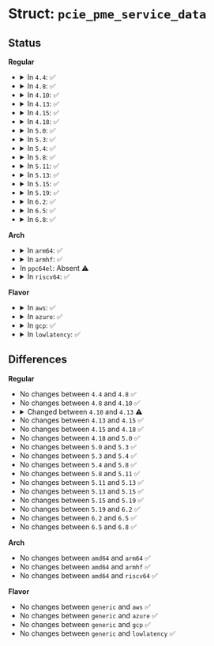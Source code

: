 # Struct: <code>pcie_pme_service_data</code>

## Status
<b>Regular</b>
<ul>
<li>
<details>
<summary>In <code>4.4</code>: ✅</summary>

```c
struct pcie_pme_service_data {
    spinlock_t lock;
    struct pcie_device *srv;
    struct work_struct work;
    enum pme_suspend_level suspend_level;
};
```
</details>
</li>
<li>
<details>
<summary>In <code>4.8</code>: ✅</summary>

```c
struct pcie_pme_service_data {
    spinlock_t lock;
    struct pcie_device *srv;
    struct work_struct work;
    enum pme_suspend_level suspend_level;
};
```
</details>
</li>
<li>
<details>
<summary>In <code>4.10</code>: ✅</summary>

```c
struct pcie_pme_service_data {
    spinlock_t lock;
    struct pcie_device *srv;
    struct work_struct work;
    enum pme_suspend_level suspend_level;
};
```
</details>
</li>
<li>
<details>
<summary>In <code>4.13</code>: ✅</summary>

```c
struct pcie_pme_service_data {
    spinlock_t lock;
    struct pcie_device *srv;
    struct work_struct work;
    bool noirq;
};
```
</details>
</li>
<li>
<details>
<summary>In <code>4.15</code>: ✅</summary>

```c
struct pcie_pme_service_data {
    spinlock_t lock;
    struct pcie_device *srv;
    struct work_struct work;
    bool noirq;
};
```
</details>
</li>
<li>
<details>
<summary>In <code>4.18</code>: ✅</summary>

```c
struct pcie_pme_service_data {
    spinlock_t lock;
    struct pcie_device *srv;
    struct work_struct work;
    bool noirq;
};
```
</details>
</li>
<li>
<details>
<summary>In <code>5.0</code>: ✅</summary>

```c
struct pcie_pme_service_data {
    spinlock_t lock;
    struct pcie_device *srv;
    struct work_struct work;
    bool noirq;
};
```
</details>
</li>
<li>
<details>
<summary>In <code>5.3</code>: ✅</summary>

```c
struct pcie_pme_service_data {
    spinlock_t lock;
    struct pcie_device *srv;
    struct work_struct work;
    bool noirq;
};
```
</details>
</li>
<li>
<details>
<summary>In <code>5.4</code>: ✅</summary>

```c
struct pcie_pme_service_data {
    spinlock_t lock;
    struct pcie_device *srv;
    struct work_struct work;
    bool noirq;
};
```
</details>
</li>
<li>
<details>
<summary>In <code>5.8</code>: ✅</summary>

```c
struct pcie_pme_service_data {
    spinlock_t lock;
    struct pcie_device *srv;
    struct work_struct work;
    bool noirq;
};
```
</details>
</li>
<li>
<details>
<summary>In <code>5.11</code>: ✅</summary>

```c
struct pcie_pme_service_data {
    spinlock_t lock;
    struct pcie_device *srv;
    struct work_struct work;
    bool noirq;
};
```
</details>
</li>
<li>
<details>
<summary>In <code>5.13</code>: ✅</summary>

```c
struct pcie_pme_service_data {
    spinlock_t lock;
    struct pcie_device *srv;
    struct work_struct work;
    bool noirq;
};
```
</details>
</li>
<li>
<details>
<summary>In <code>5.15</code>: ✅</summary>

```c
struct pcie_pme_service_data {
    spinlock_t lock;
    struct pcie_device *srv;
    struct work_struct work;
    bool noirq;
};
```
</details>
</li>
<li>
<details>
<summary>In <code>5.19</code>: ✅</summary>

```c
struct pcie_pme_service_data {
    spinlock_t lock;
    struct pcie_device *srv;
    struct work_struct work;
    bool noirq;
};
```
</details>
</li>
<li>
<details>
<summary>In <code>6.2</code>: ✅</summary>

```c
struct pcie_pme_service_data {
    spinlock_t lock;
    struct pcie_device *srv;
    struct work_struct work;
    bool noirq;
};
```
</details>
</li>
<li>
<details>
<summary>In <code>6.5</code>: ✅</summary>

```c
struct pcie_pme_service_data {
    spinlock_t lock;
    struct pcie_device *srv;
    struct work_struct work;
    bool noirq;
};
```
</details>
</li>
<li>
<details>
<summary>In <code>6.8</code>: ✅</summary>

```c
struct pcie_pme_service_data {
    spinlock_t lock;
    struct pcie_device *srv;
    struct work_struct work;
    bool noirq;
};
```
</details>
</li>
</ul>
<b>Arch</b>
<ul>
<li>
<details>
<summary>In <code>arm64</code>: ✅</summary>

```c
struct pcie_pme_service_data {
    spinlock_t lock;
    struct pcie_device *srv;
    struct work_struct work;
    bool noirq;
};
```
</details>
</li>
<li>
<details>
<summary>In <code>armhf</code>: ✅</summary>

```c
struct pcie_pme_service_data {
    spinlock_t lock;
    struct pcie_device *srv;
    struct work_struct work;
    bool noirq;
};
```
</details>
</li>
<li>
In <code>ppc64el</code>: Absent ⚠️
</li>
<li>
<details>
<summary>In <code>riscv64</code>: ✅</summary>

```c
struct pcie_pme_service_data {
    spinlock_t lock;
    struct pcie_device *srv;
    struct work_struct work;
    bool noirq;
};
```
</details>
</li>
</ul>
<b>Flavor</b>
<ul>
<li>
<details>
<summary>In <code>aws</code>: ✅</summary>

```c
struct pcie_pme_service_data {
    spinlock_t lock;
    struct pcie_device *srv;
    struct work_struct work;
    bool noirq;
};
```
</details>
</li>
<li>
<details>
<summary>In <code>azure</code>: ✅</summary>

```c
struct pcie_pme_service_data {
    spinlock_t lock;
    struct pcie_device *srv;
    struct work_struct work;
    bool noirq;
};
```
</details>
</li>
<li>
<details>
<summary>In <code>gcp</code>: ✅</summary>

```c
struct pcie_pme_service_data {
    spinlock_t lock;
    struct pcie_device *srv;
    struct work_struct work;
    bool noirq;
};
```
</details>
</li>
<li>
<details>
<summary>In <code>lowlatency</code>: ✅</summary>

```c
struct pcie_pme_service_data {
    spinlock_t lock;
    struct pcie_device *srv;
    struct work_struct work;
    bool noirq;
};
```
</details>
</li>
</ul>

## Differences
<b>Regular</b>
<ul>
<li>
No changes between <code>4.4</code> and <code>4.8</code> ✅
</li>
<li>
No changes between <code>4.8</code> and <code>4.10</code> ✅
</li>
<li>
<details>
<summary>Changed between <code>4.10</code> and <code>4.13</code> ⚠️</summary>
<ul>
<li>
<b>Field added. </b>
<code>bool noirq</code>
</li>
<li>
<b>Field removed. </b>
<code>enum pme_suspend_level suspend_level</code>
</li>
</ul>
</details>
</li>
<li>
No changes between <code>4.13</code> and <code>4.15</code> ✅
</li>
<li>
No changes between <code>4.15</code> and <code>4.18</code> ✅
</li>
<li>
No changes between <code>4.18</code> and <code>5.0</code> ✅
</li>
<li>
No changes between <code>5.0</code> and <code>5.3</code> ✅
</li>
<li>
No changes between <code>5.3</code> and <code>5.4</code> ✅
</li>
<li>
No changes between <code>5.4</code> and <code>5.8</code> ✅
</li>
<li>
No changes between <code>5.8</code> and <code>5.11</code> ✅
</li>
<li>
No changes between <code>5.11</code> and <code>5.13</code> ✅
</li>
<li>
No changes between <code>5.13</code> and <code>5.15</code> ✅
</li>
<li>
No changes between <code>5.15</code> and <code>5.19</code> ✅
</li>
<li>
No changes between <code>5.19</code> and <code>6.2</code> ✅
</li>
<li>
No changes between <code>6.2</code> and <code>6.5</code> ✅
</li>
<li>
No changes between <code>6.5</code> and <code>6.8</code> ✅
</li>
</ul>
<b>Arch</b>
<ul>
<li>
No changes between <code>amd64</code> and <code>arm64</code> ✅
</li>
<li>
No changes between <code>amd64</code> and <code>armhf</code> ✅
</li>
<li>
No changes between <code>amd64</code> and <code>riscv64</code> ✅
</li>
</ul>
<b>Flavor</b>
<ul>
<li>
No changes between <code>generic</code> and <code>aws</code> ✅
</li>
<li>
No changes between <code>generic</code> and <code>azure</code> ✅
</li>
<li>
No changes between <code>generic</code> and <code>gcp</code> ✅
</li>
<li>
No changes between <code>generic</code> and <code>lowlatency</code> ✅
</li>
</ul>
